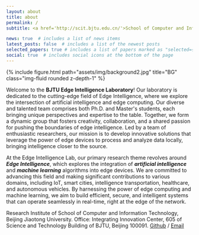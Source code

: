 ```yaml
---
layout: about
title: about
permalink: /
subtitle: <a href='http://scit.bjtu.edu.cn/'>School of Computer and Information Technology</a>&nbsp;&nbsp;&nbsp;&nbsp;&nbsp;<a href='https://www.bjtu.edu.cn/'>Beijing Jiaotong University(BJTU)</a>

news: true  # includes a list of news items
latest_posts: false  # includes a list of the newest posts
selected_papers: true # includes a list of papers marked as "selected={true}"
social: true  # includes social icons at the bottom of the page
---
```


<div class="row">
    <div class="col-sm mt-3 mt-md-0">
        {% include figure.html path="assets/img/background2.jpg" title="BG" class="img-fluid rounded z-depth-1" %}
    </div>
</div>

Welcome to the **BJTU Edge Intelligence Laboratory**! 
Our laboratory is dedicated to the cutting-edge field of Edge Intelligence, where we explore the intersection of artificial intelligence and edge computing. 
Our diverse and talented team comprises both Ph.D. and Master's students, each bringing unique perspectives and expertise to the table. 
Together, we form a dynamic group that fosters creativity, collaboration, and a shared passion for pushing the boundaries of edge intelligence. 
Led by a team of enthusiastic researchers, our mission is to develop innovative solutions that leverage the power of edge devices to process and analyze data locally, bringing intelligence closer to the source. 

At the Edge Intelligence Lab, our primary research theme revolves around ***Edge Intelligence***, which explores the integration of ***artificial intelligence*** and ***machine learning*** algorithms into edge devices. 
We are committed to advancing this field and making significant contributions to various domains, including IoT, smart cities, intelligence transportation, healthcare, and autonomous vehicles. 
By harnessing the power of edge computing and machine learning, we aim to build efficient, secure, and intelligent systems that can operate seamlessly in real-time, right at the edge of the network.

Research Institute of School of Computer and Information Technology, Beijing Jiaotong University.
Office: Integrating Innovation Center, 605 of Science and Technology Building of BJTU, Beijing 100091.
[Github](https://github.com/bjtuedgeintell) / [Email](bjtuedgeintell@163.com) 
